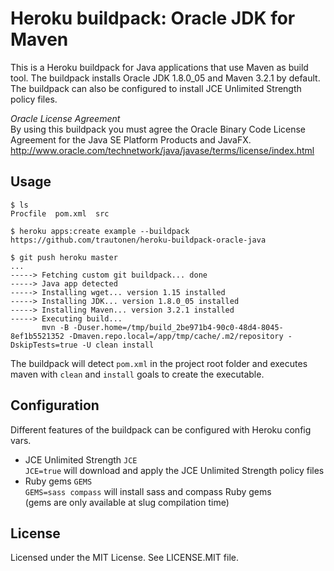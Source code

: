 Heroku buildpack: Oracle JDK for Maven
======================================

This is a Heroku buildpack for Java applications that use Maven as build tool.
The buildpack installs Oracle JDK 1.8.0_05 and Maven 3.2.1 by default. The
buildpack can also be configured to install JCE Unlimited Strength policy
files.

*Oracle License Agreement*  
By using this buildpack you must agree the Oracle Binary Code License
Agreement for the Java SE Platform Products and JavaFX.  
http://www.oracle.com/technetwork/java/javase/terms/license/index.html

Usage
-----

    $ ls
    Procfile  pom.xml  src

    $ heroku apps:create example --buildpack https://github.com/trautonen/heroku-buildpack-oracle-java

    $ git push heroku master
    ...
    -----> Fetching custom git buildpack... done
    -----> Java app detected
    -----> Installing wget... version 1.15 installed
    -----> Installing JDK... version 1.8.0_05 installed
    -----> Installing Maven... version 3.2.1 installed
    -----> Executing build...
           mvn -B -Duser.home=/tmp/build_2be971b4-90c0-48d4-8045-8ef1b5521352 -Dmaven.repo.local=/app/tmp/cache/.m2/repository -DskipTests=true -U clean install

The buildpack will detect `pom.xml` in the project root folder and executes
maven with `clean` and  `install` goals to create the executable.


Configuration
-------------

Different features of the buildpack can be configured with Heroku config vars.

* JCE Unlimited Strength `JCE`  
  `JCE=true` will download and apply the JCE Unlimited Strength policy files
* Ruby gems `GEMS`  
  `GEMS=sass compass` will install sass and compass Ruby gems  
  (gems are only available at slug compilation time)


License
-------

Licensed under the MIT License. See LICENSE.MIT file.
